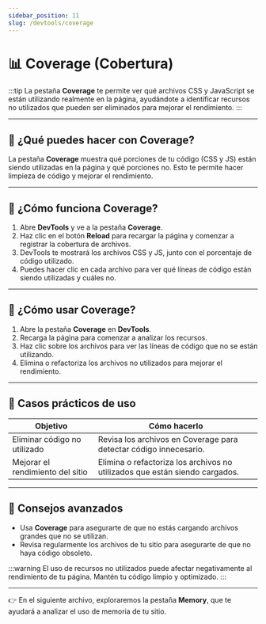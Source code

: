```yaml
---
sidebar_position: 11
slug: /devtools/coverage
---
```


# 📊 Coverage (Cobertura)

:::tip
La pestaña **Coverage** te permite ver qué archivos CSS y JavaScript se están utilizando realmente en la página, ayudándote a identificar recursos no utilizados que pueden ser eliminados para mejorar el rendimiento.
:::

---

## 🎯 ¿Qué puedes hacer con Coverage?

La pestaña **Coverage** muestra qué porciones de tu código (CSS y JS) están siendo utilizadas en la página y qué porciones no. Esto te permite hacer limpieza de código y mejorar el rendimiento.

---

## 🧩 ¿Cómo funciona Coverage?

1. Abre **DevTools** y ve a la pestaña **Coverage**.
2. Haz clic en el botón **Reload** para recargar la página y comenzar a registrar la cobertura de archivos.
3. DevTools te mostrará los archivos CSS y JS, junto con el porcentaje de código utilizado.
4. Puedes hacer clic en cada archivo para ver qué líneas de código están siendo utilizadas y cuáles no.

---

## 🚀 ¿Cómo usar Coverage?

1. Abre la pestaña **Coverage** en **DevTools**.
2. Recarga la página para comenzar a analizar los recursos.
3. Haz clic sobre los archivos para ver las líneas de código que no se están utilizando.
4. Elimina o refactoriza los archivos no utilizados para mejorar el rendimiento.

---

## 🧰 Casos prácticos de uso

| Objetivo                         | Cómo hacerlo                                               |
|----------------------------------|------------------------------------------------------------|
| Eliminar código no utilizado     | Revisa los archivos en Coverage para detectar código innecesario. |
| Mejorar el rendimiento del sitio | Elimina o refactoriza los archivos no utilizados que están siendo cargados. |

---

## 🚨 Consejos avanzados

- Usa **Coverage** para asegurarte de que no estás cargando archivos grandes que no se utilizan.
- Revisa regularmente los archivos de tu sitio para asegurarte de que no haya código obsoleto.

:::warning
El uso de recursos no utilizados puede afectar negativamente al rendimiento de tu página. Mantén tu código limpio y optimizado.
:::

---

👉 En el siguiente archivo, exploraremos la pestaña **Memory**, que te ayudará a analizar el uso de memoria de tu sitio.
